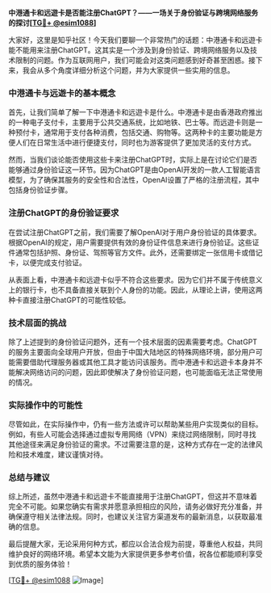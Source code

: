 **中港通卡和远遊卡是否能注册ChatGPT？——一场关于身份验证与跨境网络服务的探讨[[TG💪+ @esim1088](https://t.me/s/esim1088)]**

大家好，这里是知乎社区！今天我们要聊一个非常热门的话题：中港通卡和远遊卡能不能用来注册ChatGPT。这其实是一个涉及到身份验证、跨境网络服务以及技术限制的问题。作为互联网用户，我们可能会对这类问题感到好奇甚至困惑。接下来，我会从多个角度详细分析这个问题，并为大家提供一些实用的信息。

### 中港通卡与远遊卡的基本概念

首先，让我们简单了解一下中港通卡和远遊卡是什么。中港通卡是由香港政府推出的一种电子支付卡，主要用于公共交通系统，比如地铁、巴士等。而远遊卡则是一种预付卡，通常用于支付各种消费，包括交通、购物等。这两种卡的主要功能是方便人们在日常生活中进行便捷支付，同时也为游客提供了更加灵活的支付方式。

然而，当我们谈论能否使用这些卡来注册ChatGPT时，实际上是在讨论它们是否能够通过身份验证这一环节。因为ChatGPT是由OpenAI开发的一款人工智能语言模型，为了确保其服务的安全性和合法性，OpenAI设置了严格的注册流程，其中包括身份验证步骤。

### 注册ChatGPT的身份验证要求

在尝试注册ChatGPT之前，我们需要了解OpenAI对于用户身份验证的具体要求。根据OpenAI的规定，用户需要提供有效的身份证件信息来进行身份验证。这些证件通常包括护照、身份证、驾照等官方文件。此外，还需要绑定一张信用卡或借记卡，以便完成支付验证。

从表面上看，中港通卡和远遊卡似乎不符合这些要求。因为它们并不属于传统意义上的银行卡，也不具备直接关联到个人身份的功能。因此，从理论上讲，使用这两种卡直接注册ChatGPT的可能性较低。

### 技术层面的挑战

除了上述提到的身份验证问题外，还有一个技术层面的因素需要考虑。ChatGPT的服务主要面向全球用户开放，但由于中国大陆地区的特殊网络环境，部分用户可能需要借助代理服务器或其他工具才能访问该服务。而中港通卡和远遊卡本身并不能解决网络访问的问题，因此即使解决了身份验证问题，也可能面临无法正常使用的情况。

### 实际操作中的可能性

尽管如此，在实际操作中，仍有一些方法或许可以帮助某些用户实现类似的目标。例如，有些人可能会选择通过虚拟专用网络（VPN）来绕过网络限制，同时寻找其他途径来满足身份验证的需求。不过需要注意的是，这种方式存在一定的法律风险和技术难度，建议谨慎对待。

### 总结与建议

综上所述，虽然中港通卡和远遊卡不能直接用于注册ChatGPT，但这并不意味着完全不可能。如果您确实有需求并愿意承担相应的风险，请务必做好充分准备，并确保遵守相关法律法规。同时，也建议关注官方渠道发布的最新消息，以获取最准确的信息。

最后提醒大家，无论采用何种方式，都应以合法合规为前提，尊重他人权益，共同维护良好的网络环境。希望本文能为大家提供更多参考价值，祝各位都能顺利享受到优质的服务体验！

[[TG💪+ @esim1088](https://t.me/s/esim1088) ![Image](https://i.postimg.cc/4NQfJmqS/Snipaste-2025-05-13-00-14-12.png)]